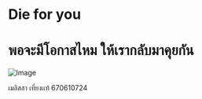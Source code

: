 # Die for you

# พอจะมีโอกาสไหม ให้เรากลับมาคุยกัน

![Image](https://github.com/user-attachments/assets/8f84cfec-c75a-4e32-946a-8291ab76ba16)

เมลิสสา เที่ยงเเท้ 670610724
